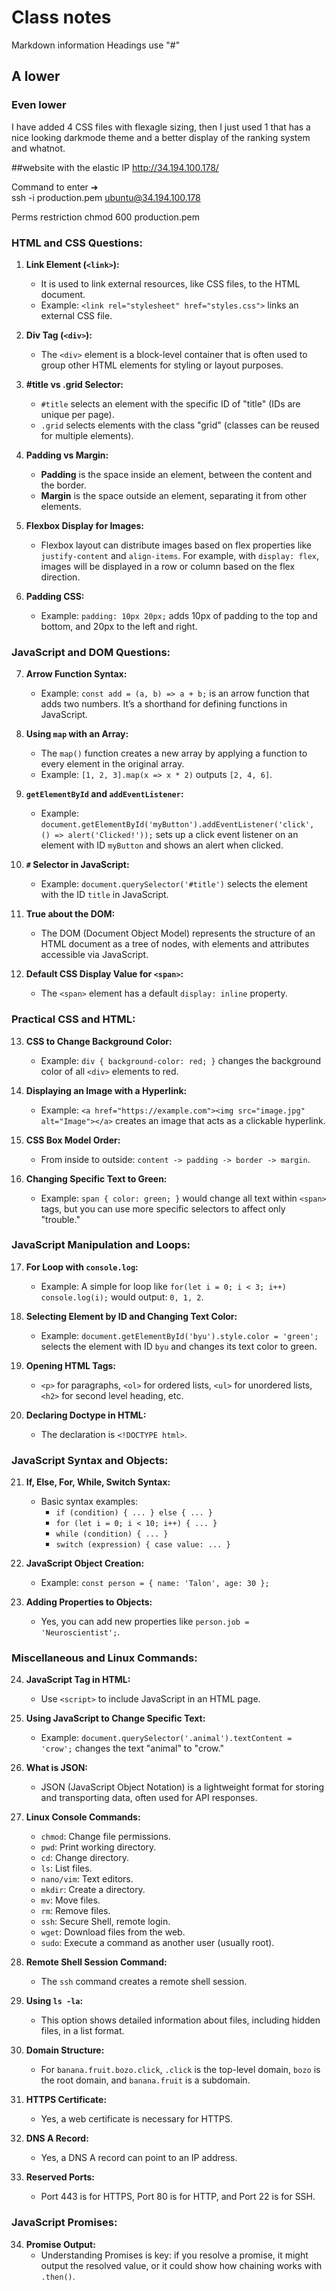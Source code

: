 # Class notes
Markdown information
Headings use "#"

## A lower
### Even lower




I have added 4 CSS files with flexagle sizing, then I just used 1 that has a nice looking darkmode theme and a better display of the ranking system and whatnot. 


##website with the elastic IP
http://34.194.100.178/

Command to enter ➜  
ssh -i production.pem ubuntu@34.194.100.178


Perms restriction
chmod  600 production.pem

### HTML and CSS Questions:

1. **Link Element (`<link>`):**
   - It is used to link external resources, like CSS files, to the HTML document.
   - Example: `<link rel="stylesheet" href="styles.css">` links an external CSS file.

2. **Div Tag (`<div>`):**
   - The `<div>` element is a block-level container that is often used to group other HTML elements for styling or layout purposes.

3. **#title vs .grid Selector:**
   - `#title` selects an element with the specific ID of "title" (IDs are unique per page).
   - `.grid` selects elements with the class "grid" (classes can be reused for multiple elements).

4. **Padding vs Margin:**
   - **Padding** is the space inside an element, between the content and the border.
   - **Margin** is the space outside an element, separating it from other elements.

5. **Flexbox Display for Images:**
   - Flexbox layout can distribute images based on flex properties like `justify-content` and `align-items`. For example, with `display: flex`, images will be displayed in a row or column based on the flex direction.

6. **Padding CSS:**
   - Example: `padding: 10px 20px;` adds 10px of padding to the top and bottom, and 20px to the left and right.

### JavaScript and DOM Questions:

7. **Arrow Function Syntax:**
   - Example: `const add = (a, b) => a + b;` is an arrow function that adds two numbers. It’s a shorthand for defining functions in JavaScript.

8. **Using `map` with an Array:**
   - The `map()` function creates a new array by applying a function to every element in the original array.
   - Example: `[1, 2, 3].map(x => x * 2)` outputs `[2, 4, 6]`.

9. **`getElementById` and `addEventListener`:**
   - Example: `document.getElementById('myButton').addEventListener('click', () => alert('Clicked!'));` sets up a click event listener on an element with ID `myButton` and shows an alert when clicked.

10. **`#` Selector in JavaScript:**
    - Example: `document.querySelector('#title')` selects the element with the ID `title` in JavaScript.

11. **True about the DOM:**
    - The DOM (Document Object Model) represents the structure of an HTML document as a tree of nodes, with elements and attributes accessible via JavaScript.

12. **Default CSS Display Value for `<span>`:**
    - The `<span>` element has a default `display: inline` property.

### Practical CSS and HTML:

13. **CSS to Change Background Color:**
    - Example: `div { background-color: red; }` changes the background color of all `<div>` elements to red.

14. **Displaying an Image with a Hyperlink:**
    - Example: `<a href="https://example.com"><img src="image.jpg" alt="Image"></a>` creates an image that acts as a clickable hyperlink.

15. **CSS Box Model Order:**
    - From inside to outside: `content -> padding -> border -> margin`.

16. **Changing Specific Text to Green:**
    - Example: `span { color: green; }` would change all text within `<span>` tags, but you can use more specific selectors to affect only "trouble."

### JavaScript Manipulation and Loops:

17. **For Loop with `console.log`:**
    - Example: A simple for loop like `for(let i = 0; i < 3; i++) console.log(i);` would output: `0, 1, 2`.

18. **Selecting Element by ID and Changing Text Color:**
    - Example: `document.getElementById('byu').style.color = 'green';` selects the element with ID `byu` and changes its text color to green.

19. **Opening HTML Tags:**
    - `<p>` for paragraphs, `<ol>` for ordered lists, `<ul>` for unordered lists, `<h2>` for second level heading, etc.

20. **Declaring Doctype in HTML:**
    - The declaration is `<!DOCTYPE html>`.

### JavaScript Syntax and Objects:

21. **If, Else, For, While, Switch Syntax:**
    - Basic syntax examples:
      - `if (condition) { ... } else { ... }`
      - `for (let i = 0; i < 10; i++) { ... }`
      - `while (condition) { ... }`
      - `switch (expression) { case value: ... }`

22. **JavaScript Object Creation:**
    - Example: `const person = { name: 'Talon', age: 30 };`

23. **Adding Properties to Objects:**
    - Yes, you can add new properties like `person.job = 'Neuroscientist';`.

### Miscellaneous and Linux Commands:

24. **JavaScript Tag in HTML:**
    - Use `<script>` to include JavaScript in an HTML page.

25. **Using JavaScript to Change Specific Text:**
    - Example: `document.querySelector('.animal').textContent = 'crow';` changes the text "animal" to "crow."

26. **What is JSON:**
    - JSON (JavaScript Object Notation) is a lightweight format for storing and transporting data, often used for API responses.

27. **Linux Console Commands:**
    - `chmod`: Change file permissions.
    - `pwd`: Print working directory.
    - `cd`: Change directory.
    - `ls`: List files.
    - `nano/vim`: Text editors.
    - `mkdir`: Create a directory.
    - `mv`: Move files.
    - `rm`: Remove files.
    - `ssh`: Secure Shell, remote login.
    - `wget`: Download files from the web.
    - `sudo`: Execute a command as another user (usually root).

28. **Remote Shell Session Command:**
    - The `ssh` command creates a remote shell session.

29. **Using `ls -la`:**
    - This option shows detailed information about files, including hidden files, in a list format.

30. **Domain Structure:**
    - For `banana.fruit.bozo.click`, `.click` is the top-level domain, `bozo` is the root domain, and `banana.fruit` is a subdomain.

31. **HTTPS Certificate:**
    - Yes, a web certificate is necessary for HTTPS.

32. **DNS A Record:**
    - Yes, a DNS A record can point to an IP address.

33. **Reserved Ports:**
    - Port 443 is for HTTPS, Port 80 is for HTTP, and Port 22 is for SSH.

### JavaScript Promises:

34. **Promise Output:**
    - Understanding Promises is key: if you resolve a promise, it might output the resolved value, or it could show how chaining works with `.then()`.
   

